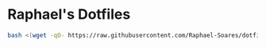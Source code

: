 # Raphael's Dotfiles

```sh
bash <(wget -qO- https://raw.githubusercontent.com/Raphael-Soares/dotfiles/scripts/bootstrap.sh)
```
